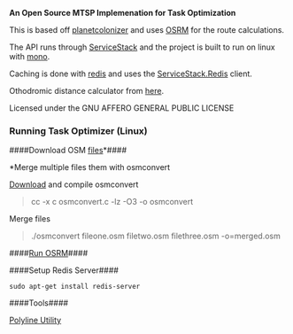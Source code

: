 **An Open Source MTSP Implemenation for Task Optimization**

This is based off [planetcolonizer](http:// "http://code.google.com/p/planetcolonizer/") and uses [OSRM](https://github.com/DennisOSRM/Project-OSRM) for the route calculations.

The API runs through [ServiceStack](https://github.com/ServiceStack/ServiceStack) and the project is built to run on linux with [mono](https://github.com/mono/mono.git).

Caching is done with [redis](https://github.com/antirez/redis) and uses the [ServiceStack.Redis](https://github.com/ServiceStack/ServiceStack.Redis) client.

Othodromic distance calculator from [here](https://github.com/lmaslanka/Orthodromic-Distance-Calculator).

Licensed under the GNU AFFERO GENERAL PUBLIC LICENSE

### Running Task Optimizer (Linux) ###

####Download OSM [files](http://download.geofabrik.de/osm/)*####

*Merge multiple files them with osmconvert

[Download](https://github.com/FoundOPS/TaskOptimizer/raw/master/Tools/osmconvert.c) and compile osmconvert

> cc -x c osmconvert.c -lz -O3 -o osmconvert

Merge files

> ./osmconvert fileone.osm filetwo.osm filethree.osm -o=merged.osm

####[Run OSRM](https://github.com/DennisOSRM/Project-OSRM/wiki/Running-OSRM)####

####Setup Redis Server####

`sudo apt-get install redis-server`

####Tools####

[Polyline Utility](https://developers.google.com/maps/documentation/utilities/polylineutility)